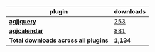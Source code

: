 plugin|downloads
------|----------
[**agjjquery**](https://www.npmjs.com/package/agjjquery)|[253](https://www.npmjs.com/package/agjjquery)
[**agjcalendar**](https://www.npmjs.com/package/agjcalendar)|[881](https://www.npmjs.com/package/agjcalendar)
**Total downloads across all plugins**|**1,134**
